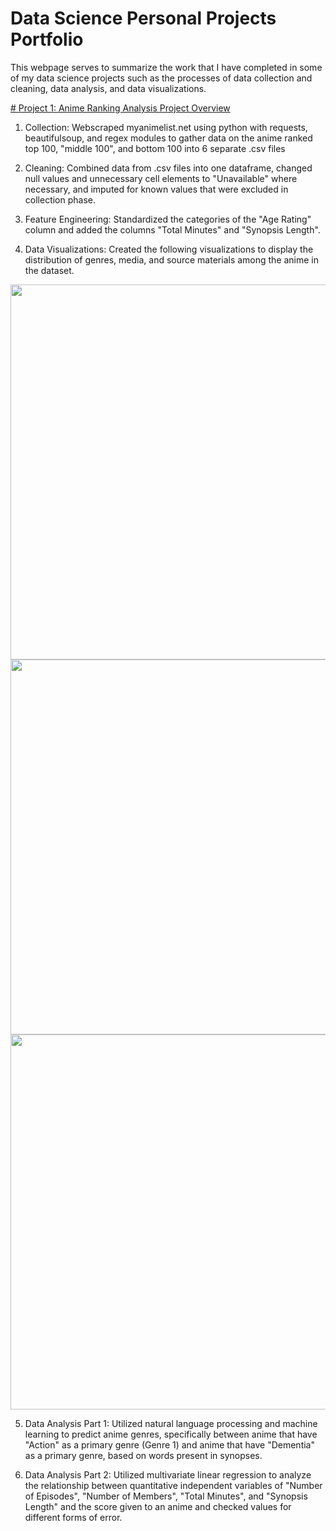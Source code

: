 # Data Science Personal Projects Portfolio
This webpage serves to summarize the work that I have completed in some of my data science projects such as the processes of data collection and cleaning, data analysis, and data visualizations.


[# Project 1: Anime Ranking Analysis Project Overview](https://github.com/josephheadley3/Data-Science-Personal-Projects/tree/master/Anime_Ranking_Project)
1. Collection: Webscraped myanimelist.net using python with requests, beautifulsoup, and regex modules to gather data on the anime ranked top 100, "middle 100", and bottom 100 into 6 separate .csv files

2. Cleaning: Combined data from .csv files into one dataframe, changed null values and unnecessary cell elements to "Unavailable" where necessary, and imputed for known values that were excluded in collection phase.

3. Feature Engineering: Standardized the categories of the "Age Rating" column and added the columns "Total Minutes" and "Synopsis Length".

4. Data Visualizations: Created the following visualizations to display the distribution of genres, media, and source materials among the anime in the dataset.

<img src="https://github.com/josephheadley3/Data-Science-Personal-Projects/blob/master/Anime_Ranking_Project/Data_Visualizations/anime_genres.png" width="600" height="600">

<img src="https://github.com/josephheadley3/Data-Science-Personal-Projects/blob/master/Anime_Ranking_Project/Data_Visualizations/anime_media.png" width="600" height="600">

<img src="https://github.com/josephheadley3/Data-Science-Personal-Projects/blob/master/Anime_Ranking_Project/Data_Visualizations/anime_sources.png" width="600" height="600">

5. Data Analysis Part 1: Utilized natural language processing and machine learning to predict anime genres, specifically between anime that have "Action" as a primary genre (Genre 1) and anime that have "Dementia" as a primary genre, based on words present in synopses.

6. Data Analysis Part 2: Utilized multivariate linear regression to analyze the relationship between quantitative independent variables of "Number of Episodes", "Number of Members", "Total Minutes", and "Synopsis Length" and the score given to an anime and checked values for different forms of error.
